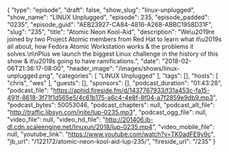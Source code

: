 {
  "type": "episode",
  "draft": false,
  "show_slug": "linux-unplugged",
  "show_name": "LINUX Unplugged",
  "episode": 235,
  "episode_padded": "0235",
  "episode_guid": "AEB23927-CA84-4816-A268-ABBC1958D31F",
  "slug": "235",
  "title": "Atomic Neon Kool-Aid",
  "description": "We\u2019re joined by two Project Atomic members from Red Hat to learn what it\u2019s all about, how Fedora Atomic Workstation works & the problems it solves.\n\nPlus we launch the biggest Linux challenge in the history of this show & it\u2019s going to have ramifications.",
  "date": "2018-02-06T21:36:17-08:00",
  "header_image": "/images/shows/linux-unplugged.png",
  "categories": [
    "LINUX Unplugged"
  ],
  "tags": [],
  "hosts": [
    "chris",
    "wes"
  ],
  "guests": [],
  "sponsors": [],
  "podcast_duration": "01:43:28",
  "podcast_file": "https://aphid.fireside.fm/d/1437767933/f31a453c-fa15-491f-8618-3f71f1d565e5/4c61b175-a6c4-4e8f-8f04-a7f2859e9db9.mp3",
  "podcast_bytes": 50053046,
  "podcast_chapters": null,
  "podcast_alt_file": "http://traffic.libsyn.com/jnite/lup-0235.mp3",
  "podcast_ogg_file": null,
  "video_file": null,
  "video_hd_file": "http://201406.jb-dl.cdn.scaleengine.net/linuxun/2018/lup-0235.mp4",
  "video_mobile_file": null,
  "youtube_link": "https://www.youtube.com/watch?v=TK0adFE9y9c",
  "jb_url": "/122172/atomic-neon-kool-aid-lup-235/",
  "fireside_url": "/235"
}

